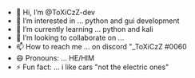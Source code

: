 - 👋 Hi, I’m @ToXiCzZ-dev
- 👀 I’m interested in ... python and gui development 
- 🌱 I’m currently learning ... python and kali
- 💞️ I’m looking to collaborate on ...
- 📫 How to reach me ... on discord "_ToXiCzZ #0060
- 😄 Pronouns: ... HE/HIM
- ⚡ Fun fact: ... i like cars "not the electric ones"

<!---
ToXiCzZ-dev/ToXiCzZ-dev is a ✨ special ✨ repository because its `README.md` (this file) appears on your GitHub profile.
You can click the Preview link to take a look at your changes.
--->
